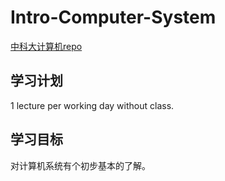 # Intro-Computer-System

[中科大计算机repo](https://github.com/mbinary/USTC-CS-Courses-Resource/tree/master/%E8%AE%A1%E7%AE%97%E6%9C%BA%E4%B8%8E%E4%BF%A1%E6%81%AF%E7%B1%BB/%E8%AE%A1%E7%AE%97%E6%9C%BA%E7%B3%BB%E7%BB%9F%E6%A6%82%E8%AE%BA(ICS))

## 学习计划
1 lecture per working day without class.

## 学习目标
对计算机系统有个初步基本的了解。
